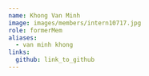 ```yaml
---
name: Khong Van Minh 
image: images/members/intern10717.jpg 
role: formerMem
aliases:
  - van minh khong
links:
  github: link_to_github 
---
```


